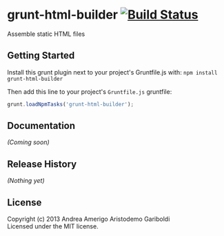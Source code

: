 # grunt-html-builder [![Build Status](https://secure.travis-ci.org/aaaristo/grunt-html-builder.png?branch=master)](http://travis-ci.org/aaaristo/grunt-html-builder)

Assemble static HTML files

## Getting Started
Install this grunt plugin next to your project's Gruntfile.js with: `npm install grunt-html-builder`

Then add this line to your project's `Gruntfile.js` gruntfile:

```javascript
grunt.loadNpmTasks('grunt-html-builder');
```

[grunt]: http://gruntjs.com/

## Documentation
_(Coming soon)_

## Release History
_(Nothing yet)_

## License
Copyright (c) 2013 Andrea Amerigo Aristodemo Gariboldi  
Licensed under the MIT license.
